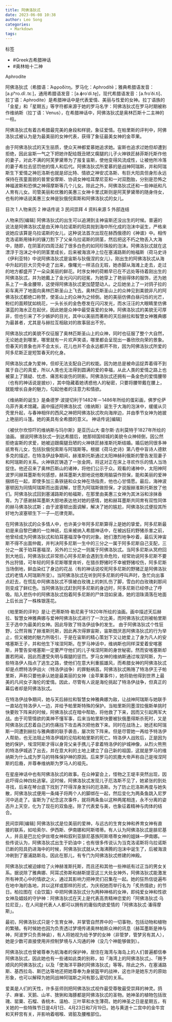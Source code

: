 ```yaml
---
title: 阿佛洛狄忒
date: 2023-06-08 10:38
author: Leo Song
categories:
  - Markdown
tags:
---
```


标签

- #Greek古希腊神话 
- #奥林帕十二神

Aphrodite

阿佛洛狄忒（希腊语：Ἀφροδίτη，罗马化：Aphrodítē；雅典希腊语发音：[a.pʰro.dǐː.tɛː]，通用希腊语发音：[a.ɸroˈdi.te̝]，现代希腊语发音：[a.froˈði.ti]、拉丁语：Aphrodite）是希腊神话中是代表爱情、美丽与性爱的女神。拉丁语族的「金星」和「星期五」等字符都来源于她的罗马名字：阿佛洛狄忒在罗马时期被称作维纳斯（拉丁语：Venus），在希腊神话中，阿佛洛狄忒是奥林匹斯十二主神的一柱。

阿佛洛狄忒有着古希腊最完美的身段和样貌，象征爱情。在帕里斯的评判中，阿佛洛狄忒被认为是为最美丽的女神代表，获得了象征最美女神的金苹果。

由于阿佛洛狄忒的天生丽质，使众天神都爱慕她追求她。宙斯也追求过她但却遭到拒绝，因此宙斯一气之下把她许配给既丑陋又瘸腿的儿子火神铁匠赫菲斯托斯作他的妻子，对此不满的阿芙萝黛蒂为了报复宙斯，使他变得风流成性，让被他所冷落的妻子希拉去惩罚他的情人和后代。阿佛洛狄忒所爱慕的是战神阿瑞斯，并和阿瑞斯生下爱情之神厄洛斯也就是邱比特、情欲之神安忒洛斯、有巨大阳具但身形永远保持在孩童面貌的普里安摩斯、协调女神哈耳摩尼亚和一对双胞胎，分别是恐怖之神福波斯和恐惧之神得摩斯等几个儿女。除此之外，阿佛洛狄忒还和一些神祇和凡人育有儿女。司管美丽和优雅的美惠三女神卡里忒斯则是阿芙萝黛蒂的随身侍女，也有的神话说美惠三女神是狄俄倪索斯和阿佛洛狄忒的女儿。


目次
1	人物来历
2	神话传说
3	民间崇拜
4	资料来源
5	外部连结

人物来历[编辑]
阿佛洛狄忒的出生可以追溯到主神宙斯还没出生的时候。普遍的说法是阿佛洛狄忒是由天神乌拉诺斯的阳具抛到海中所化成的泡沫中诞生，严格来说她应该算是乌拉诺斯的女儿，这种说法首次出现在赫西俄德的《神谱》中。相传克洛诺斯用锋利的镰刀割下了父亲乌拉诺斯的阴茎，然后把这不朽之物丢入大海中，随即，在阴茎的四周泛起了很多白色的如同珍珠般的泡沫。阿佛洛狄忒就在这漂浮于泡沫之中的阴茎里成长，后来被海浪冲上位在塞浦路斯的帕福斯（荷马史诗《伊利亚特》中说阿佛洛狄忒是宙斯与狄俄涅的女儿）。刚出生的阿佛洛狄忒从海中升起的巨大贝壳中走了出来，像曙光一样洁白无瑕，她赤脚从海滩上走去，走过的地方都盛开了一朵朵美丽的鲜花。时序女神的荷赖早已在不远处等待着刚出生的阿佛洛狄忒，并为她戴上了金光闪闪的冠冕，为她穿上了艳丽得体的服饰，还为她系上了一条金腰带，这使得阿佛洛狄忒更加楚楚动人。之后她坐上了一对鸽子拉的彩车离开了地面向奥林匹斯圣山上飞去。奥林匹斯圣山上的众神见到美貌非凡的阿佛洛狄忒都绝口称赞，使圣山上的众神为之倾倒。她的美丽仿佛白昼闪烁的光芒，粉红的面颊犹如桃花，一头长长的金色卷发在闪闪发光，而水汪汪的大眼睛里仿佛湛蓝的海水正在起伏，因此她是众神中最受喜爱的女神。阿佛洛狄忒的美貌无可厚非，但也引来了不少嫉妒的目光，其中以美丽而著称的天后赫拉和智慧女神雅典娜为最甚者，尤其是与赫拉互相敌对的故事层出不穷。

阿佛洛狄忒的美貌不仅征服了奥林匹斯圣山上的众神，同时也征服了整个大自然，无论她走到哪里，哪里就有一片欢声笑语，哪里都会呈现出一番欣欣向荣的景象。但春天的景象也并不会太长，花儿也并不会永远都开不败，因为阿佛洛狄忒所爱的阿多尼斯正是短暂春天的化身。

阿佛洛狄忒身为爱神，但却无法支配自己的权能。因为她总是被命运捉弄着得不到属于自己的真爱，所以人类也无法得到圆满的爱的幸福，从此人类的爱情之路上也被蒙上了猜疑、忧虑、痛苦和哀伤的阴影。阿佛洛狄忒还拥有一条金色的爱情腰带（也有的神话说是披纱），其中隐藏着她诱惑他人的秘密，只要将腰带戴在腰上，就能增长自身的魅力，勾起他者的注意力和情欲。


《维纳斯的诞生》是桑德罗·波提切利于1482年－1486年所绘的蛋彩画，佛罗伦萨乌菲齐美术馆藏。画中描述阿佛洛狄忒（维纳斯）诞生于大海的泡沫中，缓缓从贝壳里升起，与春神相伴的西风之神把阿佛洛狄忒吹向海岸边，并由季节女神为她披上艳丽的斗篷。她的美具有全希腊的意义。
神话传说[编辑]

《被伏尔坎惊吓的维纳斯与玛尔斯》是亚历山大·查尔斯·古利莫特于1827年所绘的油画。
据说阿佛洛狄忒一到达希腊后，她那倾国倾城的美貌令众神倾倒，因公然拒绝宙斯的求爱，她被迫跟瘸腿丑陋的火神铁匠赫淮斯托斯结婚。婚后她同很多神祇育有儿女，包括狄俄倪索斯与阿瑞斯等。根据《荷马史诗》第八卷中盲诗人德默多克的描述，在特洛伊战争期间，赫淮斯托斯通过太阳神赫利俄斯的警告发现妻子和阿瑞斯的关系。火神铁匠铸造了一张金网，将这对正在床上寻欢作乐的情人当场捉住。他还召来了奥林匹斯山的诸神，将他们公示于众。观看的诸神中，太阳神阿波罗问赫耳墨斯有何感想，赫耳墨斯大胆地说他敢用脑袋作担保，能和美丽的爱神捆绑在一起，即使多加三条铁链和众女神在场指责，他也心甘情愿。最后，海神波塞顿因为同情阿瑞斯而出面调解，甘愿为阿瑞斯做担保，才说服赫淮斯托斯放了他们。阿佛洛狄忒回到塞浦路斯的帕福斯，在那里由美惠三女神为其沐浴和涂抹香膏。为了感谢赫耳墨斯大胆地表达他对她的感情，她和赫耳墨斯共同育有双性同体的赫马佛洛狄忒斯；由于波塞顿出面调解，解决了她的尴尬，阿佛洛狄忒便投其所好地为波塞顿生下一子—厄律克斯。

在阿佛洛狄忒的众多情人中，也许美少年阿多尼斯算得上是她的挚爱。阿多尼斯最初是来自黎巴嫩的一位神祇，后来被纳入希腊神话中，在被凶狂的野猪杀害之前，他曾经成为阿佛洛狄忒和珀耳塞福涅争夺的对象。她们激烈地争吵着，最后天神宙斯不得不出面仲裁，并判决阿多尼斯一生中的三分之一属于阿多尼斯自己支配，三分之一属于珀耳塞福涅，另外的三分之一则属于阿佛洛狄忒。当阿多尼斯从冥府回到大地后，阿佛洛狄忒非常担心阿多尼斯会遇到生命危险，经常劝说阿多尼斯不要外出狩猎，可年轻的阿多尼斯哪里肯听，在猎杀野猪时不幸被野猪咬伤，阿多尼斯当场倒地，鲜血染红了身边的花丛（有的神话说咬死阿多尼斯的野猪正是阿佛洛狄忒的老情人阿瑞斯所变）。当阿佛洛狄忒在听到阿多尼斯的呼叫声时，急忙向出事点赶去，在慌乱中阿佛洛狄忒不慎被白玫瑰上的刺扎伤了脚，雪白的白玫瑰刹那间则变成了鲜红色。当阿佛洛狄忒赶到阿多尼斯的身边时，阿多尼斯已经停止了呼吸。陷入悲伤中的阿佛洛狄忒抱着阿多尼斯的尸体泪如泉涌，她的泪珠滴落在地面上后长出了一株株银莲花。


《帕里斯的评判》是让·巴蒂斯特·勒尼奥于1820年所绘的油画。画中描述天后赫拉、智慧女神雅典娜与爱神阿佛洛狄忒进行了一次比美，而阿佛洛狄忒则被帕里斯王子选中为最美的女神。因此导致了特洛伊战争的发生。
由于阿佛洛狄忒个性狂野，公然背叛了赫淮斯托斯，因此再次得罪宙斯，宙斯既厌恶阿佛洛狄忒的行为举止，但又被她的魅力所吸引，于是在宙斯的精心策划下又让她爱上了身为凡人的安喀塞斯王子，并和他生下埃涅阿斯。在罗马神话中，维纳斯也同样深爱着安喀塞斯，并警告安喀塞斯一定要严守他们的儿子埃涅阿斯的身世秘密。然而安喀塞斯却置若罔闻，因此而遭受失明与瘸腿的惩罚。罗马女神的维纳斯通过埃涅阿斯，为一些特洛伊人指点了逃生之路，使他们在意大利重振雄风，而希腊女神的阿佛洛狄忒却是点燃特洛伊战火（特洛伊战争）的罪魁祸首。阿佛洛狄忒贿赂了特洛伊王子帕里斯，声称只要他承认她是最美丽的女神（金苹果事件），她将助他得到世界上最美的凡间女子海伦的爱情。因此，尽管有人说是海伦挑起了特洛伊战争，但真正的幕后者却是阿佛洛狄忒。

在特洛伊战争期间，她与天后赫拉和智慧女神雅典娜为敌，让战神阿瑞斯与她联手一直站在特洛伊人一边，并给予帕里斯特殊的保护。当帕里斯同墨涅拉俄斯单挑时快要败下阵来的时候，阿佛洛狄忒在暗中帮助，将他救了下来，因而又引起两军大战。由于司管情欲的美神不懂军事，后来当帕里斯快要被狄俄墨得斯杀死时，又是阿佛洛狄忒忍着自己的伤痛挡下攻击再次把他救下来。同时在战场上，她还和阿瑞斯一同遭到赫拉与雅典娜的联手袭击，屡次败下阵来。但是尽管她一再给予特洛伊人帮助，也无法阻止特洛伊城的沦陷和帕里斯的死亡。特洛伊人战败后，正是因为她的保护，埃涅阿斯才得以身背父亲手携儿子拿着特洛伊的护城神像，从烈火熊熊的特洛伊城逃了出去，并在意大利的土地上建立了自己新的祖国，这就是罗马的维纳斯为什么成为罗马的特殊保护神的原因。后来罗马的凯撒大帝声称自己是埃涅阿斯的后裔，并尊奉维纳斯为罗马人的祖先。

在星座神话中也有阿佛洛狄忒的故事。在众神宴会上，怪物之王堤丰突然出现，因此吓得众神四处逃窜。这时候，阿佛洛狄忒发现儿子厄洛斯不见了，她紧张的到处寻找，后来在琴台底下找到了吓得浑身发抖的厄洛斯。为了防止厄洛斯再度与她失散，阿佛洛狄忒便用一条绳子将两个人的脚绑在一起，然后变化为两条鱼跳入尼罗河中逃走了。宙斯为了纪念这次事件，就将两条鱼以这种两尾相连，永不分离的姿态升上天空，化为了现在的双鱼座。除了代表爱与美，也象征着精神与肉体的结合。

民间崇拜[编辑]
阿佛洛狄忒是位美丽的爱神，与远古的生育女神和养育女神有直接的联系，如哈索尔、伊西斯、伊南娜和阿斯塔蒂。有人认为阿佛洛狄忒是腓尼基人，并且是巴比伦伊丝塔女神和叙利亚腓尼基族阿斯塔蒂女神的姐妹—伊南娜。一些传说认为，阿佛洛狄忒出生于奶油中；也有很多传说认为当克洛诺斯将乌拉诺斯已断的阳具扔进海中的时候，阿佛洛狄忒就从大海沸腾的泡沫中诞生了，后被海浪冲刷到了塞浦路斯岛，因此在那儿，有专门为阿佛洛狄忒修建的神殿。

阿佛洛狄忒被迫嫁给了火神赫淮斯托斯，而且还和其他一些神祇有过正当的男女关系。据说除了雅典娜、阿耳忒弥斯和赫斯提亚这三大处女神外，阿佛洛狄忒能激发所有神灵心中的情欲之火，通过其影响力把神灵们召集在一起。她的狂热信徒遍布在地中海的各地，并以这样或那样的形式，为庆祝她而举行名为「炙热情欲」的节日。柏拉图在《会饮篇》中把阿佛洛狄忒分为两种神格的女神，即纯爱女神和性欲女神及娼妓的守护神：阿佛洛狄忒在天上是代表高贵精神恋爱的「阿佛洛狄忒·乌拉尼亚」，在人间是代表人人都可以拥有的庸俗肉欲爱情的「阿佛洛狄忒·潘得摩斯」。

最初，阿佛洛狄忒只是个生育女神，并掌管自然界中的一切事物，包括动物和植物的繁殖。有时候她也因为负责透过梦境传递奥林帕斯众神的讯息（赫耳墨斯是神与神，阿波罗只负责神谕），有人将她视为给予梦的女神（非管梦，管梦另有其人），她是少数可直接使用并控制梦境与人沟通的神（没几个神能够做到）。

阿佛洛狄忒也曾被尊奉为航海者的保护神，居住在海湾与海岛上的人们普遍都信奉阿佛洛狄忒，因此她也有一些诸如此类的别称，如「海湾上的阿佛洛狄忒」、「赐予顺风的阿佛洛狄忒」以及「使海洋平静的阿佛洛狄忒」等等。除此之外，在塞浦路斯、基西拉岛、斯巴达等地还把她尊奉为身披盔甲的战神，这也许是她东方的原始形象，也可以解释为她同战神阿瑞斯之间有那么密切的关系。

爱美是人们的天性，许多巫师则把阿佛洛狄忒视作最受尊敬最受崇拜的神灵。鸽子、麻雀、天鹅、山羊、猞猁和海豚都是阿佛洛狄忒的圣物。她神圣的植物包括玫瑰、罂粟、石榴、香桃木、温柏、三叶草和水生薄荷。她的神圣之日是星期五，有关她的一些特殊节日是4月1日、4月23日和7月19日。她与黄道十二宫中的金牛宫和天秤宫有关，并影响着咽喉、肾脏及腰椎部位。